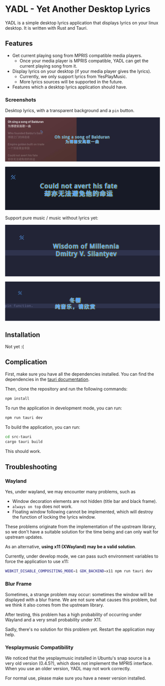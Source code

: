 # YADL - Yet Another Desktop Lyrics

YADL is a simple desktop lyrics application that displays lyrics on your linux desktop. It is written with Rust and Tauri.

## Features

- Get current playing song from MPRIS compatible media players. 
  - Once your media player is MPRIS compatible, YADL can get the current playing song from it.
- Display lyrics on your desktop (if your media player gives the lyrics).
  - Currently, we only support lyrics from YesPlayMusic.
  - More lyrics sources will be supported in the future.
- Features which a desktop lyrics application should have.

### Screenshots

Desktop lyrics, with a transparent background and a `pin` button.

![](README.assets/screenshot1.jpg)

![](README.assets/screenshot2.jpg)

Support pure music / music without lyrics yet:

![](README.assets/screenshot3.jpg)

![](README.assets/screenshot4.jpg)

## Installation

Not yet :(

## Complication

First, make sure you have all the dependencies installed. You can find the dependencies in the [tauri documentation](https://tauri.app/v1/guides/getting-started/prerequisites#setting-up-linux).

Then, clone the repository and run the following commands:

```bash
npm install
```

To run the application in development mode, you can run:

```bash
npm run tauri dev
```

To build the application, you can run:

```bash
cd src-tauri
cargo tauri build
```

This should work.

## Troubleshooting

### Wayland

Yes, under wayland, we may encounter many problems, such as
- Window decoration elements are not hidden (title bar and black frame).
- `always on top` does not work.
- Floating window following cannot be implemented, which will destroy the function of locking the lyrics window.

These problems originate from the implementation of the upstream library, so we don't have a suitable solution for the time being and can only wait for upstream updates.

As an alternative, **using x11 (XWayland) may be a valid solution**.

Currently, under develop mode, we can pass such environment variables to force the application to use x11:

```bash
WEBKIT_DISABLE_COMPOSITING_MODE=1 GDK_BACKEND=x11 npm run tauri dev
```

### Blur Frame

Sometimes, a strange problem may occur: sometimes the window will be displayed with a blur frame. We are not sure what causes this problem, but we think it also comes from the upstream library.

After testing, this problem has a high probability of occurring under Wayland and a very small probability under X11.

Sadly, there's no solution for this problem yet. Restart the application may help.

### Yesplaymusic Compatibility

We noticed that the yesplaymusic installed in Ubuntu's snap source is a very old version (0.4.5?), which does not implement the MPRIS interface. When you use an older version, YADL may not work correctly.

For normal use, please make sure you have a newer version installed.